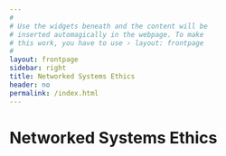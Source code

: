 ```yaml
---
#
# Use the widgets beneath and the content will be
# inserted automagically in the webpage. To make
# this work, you have to use › layout: frontpage
#
layout: frontpage
sidebar: right
title: Networked Systems Ethics
header: no
permalink: /index.html
---
```

<p/>

# Networked Systems Ethics
